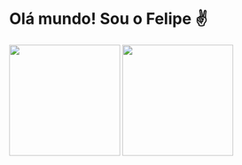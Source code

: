# Olá mundo! Sou o Felipe ✌

<!-- Stats Card -->
<div>
  <img height='200em' src='https://github-readme-stats.vercel.app/api?username=fefragoso&locale=&show_icons=true&theme=dark&count_private=true'/>
  <img height='200em' src='https://github-readme-stats.vercel.app/api/top-langs?username=fefragoso&layout=compact&theme=dark'/>
</div>

